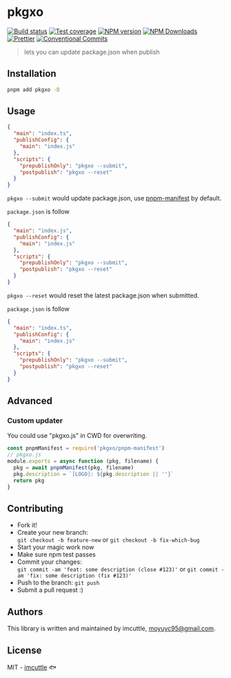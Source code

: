 # pkgxo

[![Build status](https://img.shields.io/github/workflow/status/imcuttle/pkgxo/Test/master?style=flat-square)](https://github.com/imcuttle/pkgxo/actions)
[![Test coverage](https://img.shields.io/codecov/c/github/imcuttle/pkgxo/master.svg?style=flat-square)](https://codecov.io/github/imcuttle/pkgxo?branch=master)
[![NPM version](https://img.shields.io/npm/v/pkgxo.svg?style=flat-square)](https://www.npmjs.com/package/pkgxo)
[![NPM Downloads](https://img.shields.io/npm/dm/pkgxo.svg?style=flat-square&maxAge=43200)](https://www.npmjs.com/package/pkgxo)
[![Prettier](https://img.shields.io/badge/code_style-prettier-ff69b4.svg?style=flat-square)](https://prettier.io/)
[![Conventional Commits](https://img.shields.io/badge/Conventional%20Commits-1.0.0-yellow.svg?style=flat-square)](https://conventionalcommits.org)

> lets you can update package.json when publish

## Installation

```bash
pnpm add pkgxo -D
```

## Usage

```json
{
  "main": "index.ts",
  "publishConfig": {
    "main": "index.js"
  },
  "scripts": {
    "prepublishOnly": "pkgxo --submit",
    "postpublish": "pkgxo --reset"
  }
}
```

`pkgxo --submit` would update package.json, use [pnpm-manifest](https://pnpm.io/package_json#publishconfig) by default.

`package.json` is follow

```json
{
  "main": "index.js",
  "publishConfig": {
    "main": "index.js"
  },
  "scripts": {
    "prepublishOnly": "pkgxo --submit",
    "postpublish": "pkgxo --reset"
  }
}
```

`pkgxo --reset` would reset the latest package.json when submitted.

`package.json` is follow

```json
{
  "main": "index.ts",
  "publishConfig": {
    "main": "index.js"
  },
  "scripts": {
    "prepublishOnly": "pkgxo --submit",
    "postpublish": "pkgxo --reset"
  }
}
```

## Advanced

### Custom updater

You could use "pkgxo.js" in CWD for overwriting.

```javascript
const pnpmManifest = require('pkgxo/pnpm-manifest')
// pkgxo.js
module.exports = async function (pkg, filename) {
  pkg = await pnpmManifest(pkg, filename)
  pkg.description = `[LOGO]: ${pkg.description || ''}`
  return pkg
}
```

## Contributing

- Fork it!
- Create your new branch:  
  `git checkout -b feature-new` or `git checkout -b fix-which-bug`
- Start your magic work now
- Make sure npm test passes
- Commit your changes:  
  `git commit -am 'feat: some description (close #123)'` or `git commit -am 'fix: some description (fix #123)'`
- Push to the branch: `git push`
- Submit a pull request :)

## Authors

This library is written and maintained by imcuttle, <a href="mailto:moyuyc95@gmail.com">moyuyc95@gmail.com</a>.

## License

MIT - [imcuttle](https://github.com/imcuttle) 🐟
